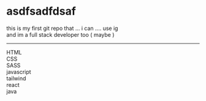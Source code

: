 # asdfsadfdsaf
this is my first git repo that ... i can .... use ig
<br>
and im a full stack developer too ( maybe )
<hr>
HTML <br>
CSS  <br>
SASS <br>
javascript <br>
tailwind <br>
react <br>
java



